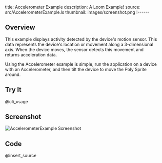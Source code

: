 title: Accelerometer Example
description: A Loom Example!
source: src/AccelerometerExample.ls
thumbnail: images/screenshot.png
!------

## Overview

This example displays activity detected by the device's motion sensor. This data represents the device's location or movement along a 3-dimensional axis. When the device moves, the sensor detects this movement and returns acceleration data.

Using the Accelerometer example is simple, run the application on a device with an Accelerometer, and then tilt the device to move the Poly Sprite around.

## Try It
@cli_usage

## Screenshot
![AccelerometerExample Screenshot](images/screenshot.png)

## Code
@insert_source
